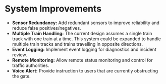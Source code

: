 # System Improvements

- **Sensor Redundancy:** Add redundant sensors to improve reliability and reduce false positives/negatives.
- **Multiple Train Handling:** The current design assumes a single train track with one train at a time. This system could be expanded to handle multiple train tracks and trains travelling in opposite directions.
- **Event Logging:** Implement event logging for diagnostics and incident review.
- **Remote Monitoring:** Allow remote status monitoring and control for traffic authorities.
- **Voice Alert:** Provide instruction to users that are currently obstructing the gate.
